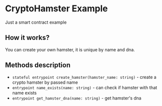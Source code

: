 # CryptoHamster Example
Just a smart contract example

## How it works?
You can create your own hamster, it is unique by name and dna.

## Methods description
- `stateful entrypoint create_hamster(hamster_name: string)` - create a crypto hamster by passed name
- `entrypoint name_exists(name: string)` - can check if hamster with that name exists
- `entrypoint get_hamster_dna(name: string)` - get hamster's dna